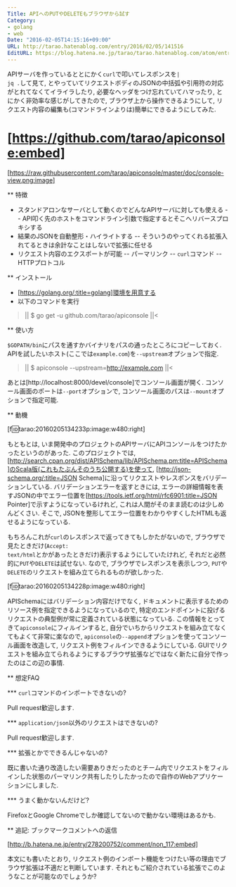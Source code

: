 ```yaml
---
Title: APIへのPUTやDELETEもブラウザから試す
Category:
- golang
- web
Date: "2016-02-05T14:15:16+09:00"
URL: http://tarao.hatenablog.com/entry/2016/02/05/141516
EditURL: https://blog.hatena.ne.jp/tarao/tarao.hatenablog.com/atom/entry/6653586347156088394
---
```


APIサーバを作っているととにかく<code>curl</code>で叩いてレスポンスを<code>| jq .</code>して見て, とやっていてリクエストボディのJSONの中括弧や引用符の対応がとれてなくてイライラしたり, 必要なヘッダをつけ忘れていてハマったり, とにかく非効率な感じがしてきたので, ブラウザ上から操作できるようにして, リクエスト内容の編集も(コマンドラインよりは)簡単にできるようにしてみた.

[https://github.com/tarao/apiconsole:embed]
====

[https://raw.githubusercontent.com/tarao/apiconsole/master/doc/console-view.png:image]

** 特徴

- スタンドアロンなサーバとして動くのでどんなAPIサーバに対しても使える
-- API叩く先のホストをコマンドライン引数で指定するとそこへリバースプロキシする
- 結果のJSONを自動整形・ハイライトする
-- そういうのやってくれる拡張入れてるときは余計なことはしないで拡張に任せる
- リクエスト内容のエクスポートが可能
-- パーマリンク
-- <code>curl</code>コマンド
-- HTTPプロトコル

** インストール

+ [https://golang.org/:title=golang]環境を用意する
+ 以下のコマンドを実行

>||
$ go get -u github.com/tarao/apiconsole
||<

** 使い方

<code>$GOPATH/bin</code>にパスを通すかバイナリをパスの通ったところにコピーしておく. APIを試したいホスト(ここでは<code>example.com</code>)を<code>--upstream</code>オプションで指定.

>||
$ apiconsole --upstream=http://example.com
||<

あとは[http://localhost:8000/devel/console]でコンソール画面が開く. コンソール画面のポートは<code>--port</code>オプションで, コンソール画面のパスは<code>--mount</code>オプションで指定可能.

** 動機

[f:id:tarao:20160205134233p:image:w480:right]

もともとは, いま開発中のプロジェクトのAPIサーバにAPIコンソールをつけたかったというのがあった. このプロジェクトでは, [http://search.cpan.org/dist/APISchema/lib/APISchema.pm:title=APISchema]のScala版(これもたぶんそのうち公開する)を使って, [http://json-schema.org/:title=JSON Schema]に沿ってリクエストやレスポンスをバリデーションしている. バリデーションエラーを返すときには, エラーの詳細情報を表すJSONの中でエラー位置を[https://tools.ietf.org/html/rfc6901:title=JSON Pointer]で示すようになっているけれど, これは人間がそのまま読むのは少しめんどくさい. そこで, JSONを整形してエラー位置をわかりやすくしたHTMLも返せるようになっている.

もちろんこれが<code>curl</code>のレスポンスで返ってきてもしかたがないので, ブラウザで見たときだけ(<code>Accept: text/html</code>とかがあったときだけ)表示するようにしていたけれど, それだと必然的に<code>PUT</code>や<code>DELETE</code>は試せない. なので, ブラウザでレスポンスを表示しつつ, <code>PUT</code>や<code>DELETE</code>のリクエストを組み立てられるものが欲しかった.

[f:id:tarao:20160205134228p:image:w480:right]

APISchemaにはバリデーション内容だけでなく, ドキュメントに表示するためのリソース例を指定できるようになっているので, 特定のエンドポイントに投げるリクエストの典型例が常に定義されている状態になっている. この情報をとってきて<code>apiconsole</code>にフィルインすると, 自分でいちからリクエストを組み立てなくてもよくて非常に楽なので, <code>apiconsole</code>の<code>--append</code>オプションを使ってコンソール画面を改造して, リクエスト例をフィルインできるようにしている. GUIでリクエストを組み立てられるようにするブラウザ拡張などではなく新たに自分で作ったのはこの辺の事情.

** 想定FAQ

*** <code>curl</code>コマンドのインポートできないの?

Pull request歓迎します.

*** <code>application/json</code>以外のリクエストはできないの?

Pull request歓迎します.

*** 拡張とかでできるんじゃないの?

既に書いた通り改造したい需要ありきだったのとチーム内でリクエストをフィルインした状態のパーマリンク共有したりしたかったので自作のWebアプリケーションにしました.

*** うまく動かないんだけど?

FirefoxとGoogle Chromeでしか確認してないので動かない環境はあるかも.

** 追記: ブックマークコメントへの返信

[http://b.hatena.ne.jp/entry/278200752/comment/non_117:embed]

本文にも書いたとおり, リクエスト例のインポート機能をつけたい等の理由でブラウザ拡張は不適だと判断しています. それともご紹介されている拡張でこのようなことが可能なのでしょうか?

